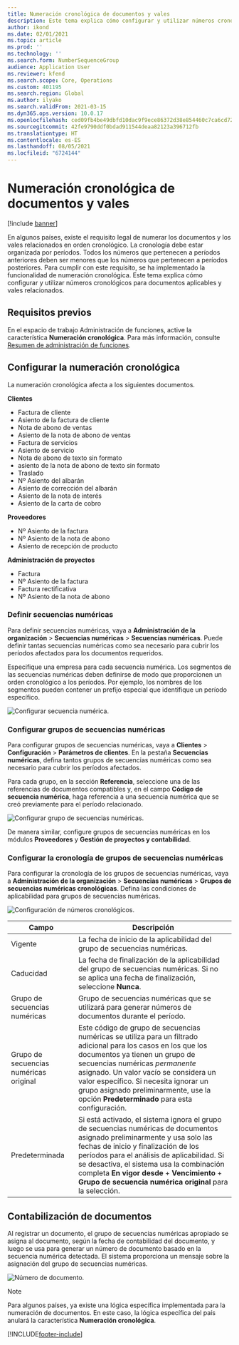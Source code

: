 ```yaml
---
title: Numeración cronológica de documentos y vales
description: Este tema explica cómo configurar y utilizar números cronológicos para documentos aplicables y vales relacionados.
author: ikond
ms.date: 02/01/2021
ms.topic: article
ms.prod: ''
ms.technology: ''
ms.search.form: NumberSequenceGroup
audience: Application User
ms.reviewer: kfend
ms.search.scope: Core, Operations
ms.custom: 401195
ms.search.region: Global
ms.author: ilyako
ms.search.validFrom: 2021-03-15
ms.dyn365.ops.version: 10.0.17
ms.openlocfilehash: ced09fb4be49dbfd10dac9f9ece86372d38e854460c7ca6cd72922c64ac7cce4
ms.sourcegitcommit: 42fe9790ddf0bdad911544deaa82123a396712fb
ms.translationtype: HT
ms.contentlocale: es-ES
ms.lasthandoff: 08/05/2021
ms.locfileid: "6724144"
---
```

# <a name="numbering-documents-and-vouchers-chronologically"></a>Numeración cronológica de documentos y vales

[!include [banner](../includes/banner.md)]


En algunos países, existe el requisito legal de numerar los documentos y los vales relacionados en orden cronológico. La cronología debe estar organizada por períodos. Todos los números que pertenecen a períodos anteriores deben ser menores que los números que pertenecen a períodos posteriores. Para cumplir con este requisito, se ha implementado la funcionalidad de numeración cronológica. Este tema explica cómo configurar y utilizar números cronológicos para documentos aplicables y vales relacionados.

## <a name="prerequisites"></a>Requisitos previos

En el espacio de trabajo Administración de funciones, active la característica **Numeración cronológica**. Para más información, consulte [Resumen de administración de funciones](../../fin-ops-core/fin-ops/get-started/feature-management/feature-management-overview.md).

## <a name="configure-chronological-numbering"></a>Configurar la numeración cronológica

La numeración cronológica afecta a los siguientes documentos.

**Clientes**
- Factura de cliente
- Asiento de la factura de cliente
- Nota de abono de ventas
- Asiento de la nota de abono de ventas
- Factura de servicios
- Asiento de servicio
- Nota de abono de texto sin formato
- asiento de la nota de abono de texto sin formato
- Traslado
- Nº Asiento del albarán
- Asiento de corrección del albarán
- Asiento de la nota de interés
- Asiento de la carta de cobro

**Proveedores**
- Nº Asiento de la factura
- Nº Asiento de la nota de abono
- Asiento de recepción de producto

**Administración de proyectos**
- Factura
- Nº Asiento de la factura
- Factura rectificativa
- Nº Asiento de la nota de abono 

### <a name="define-number-sequences"></a>Definir secuencias numéricas

Para definir secuencias numéricas, vaya a **Administración de la organización** > **Secuencias numéricas** > **Secuencias numéricas**. Puede definir tantas secuencias numéricas como sea necesario para cubrir los períodos afectados para los documentos requeridos. 

Especifique una empresa para cada secuencia numérica. Los segmentos de las secuencias numéricas deben definirse de modo que proporcionen un orden cronológico a los períodos. Por ejemplo, los nombres de los segmentos pueden contener un prefijo especial que identifique un período específico.

![Configurar secuencia numérica.](media/chrono-num-sequence.jpg)

### <a name="configure-number-sequence-groups"></a>Configurar grupos de secuencias numéricas

Para configurar grupos de secuencias numéricas, vaya a **Clientes** > **Configuración** > **Parámetros de clientes**. En la pestaña **Secuencias numéricas**, defina tantos grupos de secuencias numéricas como sea necesario para cubrir los períodos afectados. 

Para cada grupo, en la sección **Referencia**, seleccione una de las referencias de documentos compatibles y, en el campo **Código de secuencia numérica**, haga referencia a una secuencia numérica que se creó previamente para el período relacionado.

![Configurar grupo de secuencias numéricas.](media/chrono-num-sequence-group.jpg)

De manera similar, configure grupos de secuencias numéricas en los módulos **Proveedores** y **Gestión de proyectos y contabilidad**.

### <a name="configure-number-sequence-groups-chronology"></a>Configurar la cronología de grupos de secuencias numéricas

Para configurar la cronología de los grupos de secuencias numéricas, vaya a **Administración de la organización** > **Secuencias numéricas** > **Grupos de secuencias numéricas cronológicas**. Defina las condiciones de aplicabilidad para grupos de secuencias numéricas.

![Configuración de números cronológicos.](media/chrono-num-sequence-group-period.jpg)

| Campo            | Descripción                                                                                                                                                                                                                                                                                                                                                                                   |
|---------------------|------------------------------------------------------------------------------------------------------------------------------------------------------------------------------------------------------------------------------------------------------------------------------------------------------------------------------------------------------------------------------------------------|
| Vigente  | La fecha de inicio de la aplicabilidad del grupo de secuencias numéricas. |
| Caducidad      | La fecha de finalización de la aplicabilidad del grupo de secuencias numéricas. Si no se aplica una fecha de finalización, seleccione **Nunca**. |
| Grupo de secuencias numéricas | Grupo de secuencias numéricas que se utilizará para generar números de documentos durante el período. |
| Grupo de secuencias numéricas original | Este código de grupo de secuencias numéricas se utiliza para un filtrado adicional para los casos en los que los documentos ya tienen un grupo de secuencias numéricas *permanente* asignado. Un valor vacío se considera un valor específico. Si necesita ignorar un grupo asignado preliminarmente, use la opción **Predeterminado** para esta configuración. |
| Predeterminada | Si está activado, el sistema ignora el grupo de secuencias numéricas de documentos asignado preliminarmente y usa solo las fechas de inicio y finalización de los períodos para el análisis de aplicabilidad. Si se desactiva, el sistema usa la combinación completa **En vigor desde** + **Vencimiento** + **Grupo de secuencia numérica original** para la selección. |

## <a name="document-posting"></a>Contabilización de documentos
Al registrar un documento, el grupo de secuencias numéricas apropiado se asigna al documento, según la fecha de contabilidad del documento, y luego se usa para generar un número de documento basado en la secuencia numérica detectada. El sistema proporciona un mensaje sobre la asignación del grupo de secuencias numéricas.

![Número de documento.](media/chrono-num-sequence-fti.jpg)

> [!NOTE]
> Para algunos países, ya existe una lógica específica implementada para la numeración de documentos. En este caso, la lógica específica del país anulará la característica **Numeración cronológica**.


[!INCLUDE[footer-include](../../includes/footer-banner.md)]
